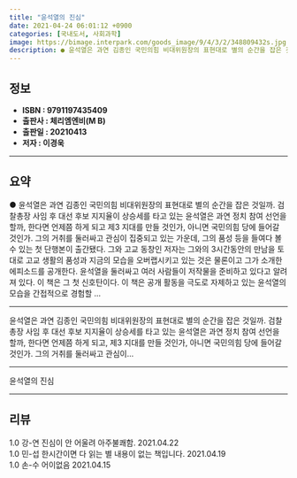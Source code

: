```yaml
---
title: "윤석열의 진심"
date: 2021-04-24 06:01:12 +0900
categories: [국내도서, 사회과학]
image: https://bimage.interpark.com/goods_image/9/4/3/2/348809432s.jpg
description: ● 윤석열은 과연 김종인 국민의힘 비대위원장의 표현대로 별의 순간을 잡은 것일까. 검찰총장 사임 후 대선 후보 지지율이 상승세를 타고 있는 윤석열은 과연 정치 참여 선언을 할까, 한다면 언제쯤 하게 되고 제3 지대를 만들 것인가, 아니면 국민의힘 당에 들어갈 것인가. 그의 거취를 둘러
---
```


## **정보**

- **ISBN : 9791197435409**
- **출판사 : 체리엠엔비(M B)**
- **출판일 : 20210413**
- **저자 : 이경욱**

------



## **요약**

●  윤석열은 과연 김종인 국민의힘 비대위원장의 표현대로 별의 순간을 잡은 것일까. 검찰총장 사임 후 대선 후보 지지율이 상승세를 타고 있는 윤석열은 과연 정치 참여 선언을 할까, 한다면 언제쯤 하게 되고 제3 지대를 만들 것인가, 아니면 국민의힘 당에 들어갈 것인가. 그의 거취를 둘러싸고 관심이 집중되고 있는 가운데, 그의 품성 등을 들여다 볼 수 있는 첫 단행본이 출간됐다. 그와 고교 동창인 저자는 그와의 3시간동안의 만남을 토대로 고교 생활의 품성과 지금의 모습을 오버랩시키고 있는 것은 물론이고 그가 소개한 에피소드를 공개한다. 윤석열을 둘러싸고 여러 사람들이 저작물을 준비하고 있다고 알려져 있다. 이 책은 그 첫 신호탄이다. 이 책은 공개 활동을 극도로 자제하고 있는 윤석열의 모습을 간접적으로 경험할 ...

------

윤석열은 과연 김종인 국민의힘 비대위원장의 표현대로 별의 순간을 잡은 것일까. 검찰총장 사임 후 대선 후보 지지율이 상승세를 타고 있는 윤석열은 과연 정치 참여 선언을 할까, 한다면 언제쯤 하게 되고, 제3 지대를 만들 것인가, 아니면 국민의힘 당에 들어갈 것인가.
그의 거취를 둘러싸고 관심이... 

------


윤석열의 진심 

------


## **리뷰** 

1.0 강-연 진심이 안 어울려 아주불쾌함. 2021.04.22 <br/>1.0 민-섭 한시간이면 다 읽는 별 내용이 없는 책입니다.  2021.04.19 <br/>1.0 손-수 어이없음 2021.04.15 <br/>